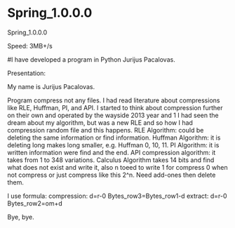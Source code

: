 # Spring_1.0.0.0
Spring_1.0.0.0

Speed: 3MB+/s

#I have developed a program in Python Jurijus Pacalovas.

Presentation:

My name is Jurijus Pacalovas.

Program compress not any files.
I had read literature about compressions like RLE, Huffman, PI, and API. I started to think about compression further on their own and operated by the wayside 2013 year and 1 I had seen the dream about my algorithm, but was a new RLE and so how I had compression random file and this happens. RLE Algorithm: could be deleting the same information or find information. Huffman Algorithm: it is deleting long makes long smaller, e.g. Huffman 0, 10, 11. PI Algorithm: it is written information were find and the end. API compression algorithm: it takes from 1 to 348 variations. Calculus Algorithm takes 14 bits and find what does not exist and write it, also n toeed to write 1 for compress 0 when not compress or just compress like this 2^n. Need add-ones then delete them. 

I use formula:
compression:
d=r-0
Bytes_row3=Bytes_row1-d
extract:
d=r-0
Bytes_row2=om+d

Bye, bye.
